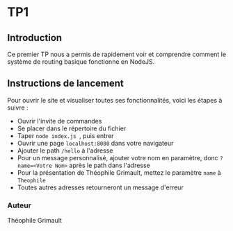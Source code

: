 # TP1

## Introduction
Ce premier TP nous a permis de rapidement voir et comprendre comment le système de routing basique fonctionne en NodeJS.

## Instructions de lancement
Pour ouvrir le site et visualiser toutes ses fonctionnalités, voici les étapes à suivre :
 - Ouvrir l'invite de commandes
 - Se placer dans le répertoire du fichier
 - Taper `node index.js `, puis entrer
 - Ouvrir une page `localhost:8080` dans votre navigateur
 - Ajouter le path `/hello` à l'adresse
 - Pour un message personnalisé, ajouter votre nom en paramètre, donc `?name=<Votre Nom>` après le path dans l'adresse
 - Pour la présentation de Théophile Grimault, mettez le paramètre `name` à `Theophile`
 - Toutes autres adresses retourneront un message d'erreur

### Auteur
Théophile Grimault
